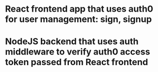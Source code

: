 # React frontend app that uses auth0 for user management: sign, signup
# NodeJS backend that uses auth middleware to verify auth0 access token passed from React frontend
